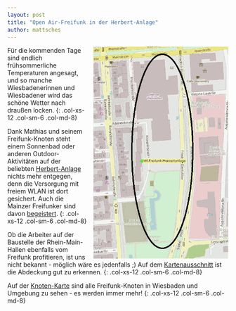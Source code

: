 ```yaml
---
layout: post
title: "Open Air-Freifunk in der Herbert-Anlage"
author: mattsches
---
```


<div style="float: right; padding-left: 1em;">
<img src="/images/blog/freifunk-herbert-anlage.png" alt="Abdeckung der Herbert-Anlage mit Freifunk"/>
</div>

Für die kommenden Tage sind endlich frühsommerliche Temperaturen angesagt, und so manche Wiesbadenerinnen und Wiesbadener wird das schöne Wetter nach draußen locken.
{: .col-xs-12 .col-sm-6 .col-md-8}

Dank Mathias und seinem Freifunk-Knoten steht einem Sonnenbad oder anderen Outdoor-Aktivitäten auf der beliebten [Herbert-Anlage](http://www.wiesbaden.de/leben-in-wiesbaden/freizeit/natur-erleben/gruenanlagen-parks/herbert-reisinger-anlagen.php) nichts mehr entgegen, denn die Versorgung mit freiem WLAN ist dort gesichert.
Auch die Mainzer Freifunker sind davon [begeistert](http://blog.freifunk-mainz.de/2015/03/14/wiesbaden-freifunk-in-der-herbert-anlage/).
{: .col-xs-12 .col-sm-6 .col-md-8}

Ob die Arbeiter auf der Baustelle der Rhein-Main-Hallen ebenfalls vom Freifunk profitieren, ist uns nicht bekannt - möglich wäre es jedenfalls ;)
Auf dem [Kartenausschnitt](/images/blog/freifunk-herbert-anlage.png) ist die Abdeckung gut zu erkennen.
{: .col-xs-12 .col-sm-6 .col-md-8}

Auf der [Knoten-Karte](http://map.wiesbaden.freifunk.net/geomap.html) sind alle Freifunk-Knoten in Wiesbaden und Umgebung zu sehen - es werden immer mehr!
{: .col-xs-12 .col-sm-6 .col-md-8}

